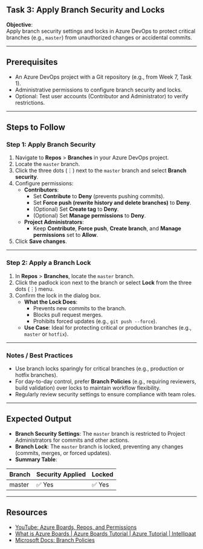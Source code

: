 ## Task 3: Apply Branch Security and Locks

**Objective**:  
Apply branch security settings and locks in Azure DevOps to protect critical branches (e.g., `master`) from unauthorized changes or accidental commits.

---

## Prerequisites
- An Azure DevOps project with a Git repository (e.g., from Week 7, Task 1).
- Administrative permissions to configure branch security and locks.
- Optional: Test user accounts (Contributor and Administrator) to verify restrictions.

---

## Steps to Follow

### Step 1: Apply Branch Security
1. Navigate to **Repos** > **Branches** in your Azure DevOps project.
2. Locate the `master` branch.
3. Click the three dots (⋮) next to the `master` branch and select **Branch security**.
4. Configure permissions:
   - **Contributors**:
     - Set **Contribute** to **Deny** (prevents pushing commits).
     - Set **Force push (rewrite history and delete branches)** to **Deny**.
     - (Optional) Set **Create tag** to **Deny**.
     - (Optional) Set **Manage permissions** to **Deny**.
   - **Project Administrators**:
     - Keep **Contribute**, **Force push**, **Create branch**, and **Manage permissions** set to **Allow**.
5. Click **Save changes**.

---

### Step 2: Apply a Branch Lock
1. In **Repos** > **Branches**, locate the `master` branch.
2. Click the padlock icon next to the branch or select **Lock** from the three dots (⋮) menu.
3. Confirm the lock in the dialog box.
   - **What the Lock Does**:
     - Prevents new commits to the branch.
     - Blocks pull request merges.
     - Prohibits forced updates (e.g., `git push --force`).
   - **Use Case**: Ideal for protecting critical or production branches (e.g., `master` or `hotfix`).

---

### Notes / Best Practices
- Use branch locks sparingly for critical branches (e.g., production or hotfix branches).
- For day-to-day control, prefer **Branch Policies** (e.g., requiring reviewers, build validation) over locks to maintain workflow flexibility.
- Regularly review security settings to ensure compliance with team roles.

---

## Expected Output
- **Branch Security Settings**: The `master` branch is restricted to Project Administrators for commits and other actions.
- **Branch Lock**: The `master` branch is locked, preventing any changes (commits, merges, or forced updates).
- **Summary Table**:

| **Branch** | **Security Applied** | **Locked** |
|------------|----------------------|------------|
| master     | ✅ Yes               | ✅ Yes     |

---

## Resources
- [YouTube: Azure Boards, Repos, and Permissions](https://www.youtube.com/results?search_query=azure+devops+branch+security)
- [What is Azure Boards | Azure Boards Tutorial | Azure Tutorial | Intellipaat
](https://www.youtube.com/watch?v=4ah5Tuj0i4s)
- [Microsoft Docs: Branch Policies](https://learn.microsoft.com/azure/devops/repos/git/branch-policies?view=azure-devops)

